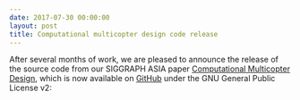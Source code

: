```yaml
---
date: 2017-07-30 00:00:00
layout: post
title: Computational multicopter design code release
---
```


After several months of work, we are pleased to announce the release of the source code from our SIGGRAPH ASIA paper [Computational Multicopter Design](http://people.csail.mit.edu/taodu/copter/copter.html), which is now available on [GitHub](https://github.com/mit-gfx/multicopter_design) under the GNU General Public License v2: